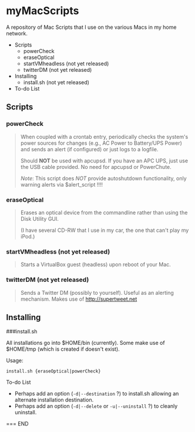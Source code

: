 myMacScripts
============
A repository of Mac Scripts that I use on the various Macs in my home network.

+ Scripts
  * powerCheck
  * eraseOptical
  * startVMheadless (not yet released)
  * twitterDM       (not yet released)
+ Installing
  * install.sh      (not yet released)
+ To-do List

Scripts
-------

### powerCheck
> When coupled with a crontab entry, periodically checks the system's power
> sources for changes (e.g., AC Power to Battery/UPS Power) and sends an alert
> (if configured) or just logs to a logfile.
>
> Should **NOT** be used with apcupsd. If you have an APC UPS, just use the USB
> cable provided. No need for apcupsd or PowerChute.
> 
> _Note_: This script does _NOT_ provide autoshutdown functionality, only warning
> alerts via $alert_script !!!!

### eraseOptical
> Erases an optical device from the commandline rather than using the
> Disk Utility GUI.
>
> (I have several CD-RW that I use in my car, the one that can't play my iPod.)

### startVMheadless (not yet released)
> Starts a VirtualBox guest (headless) upon reboot of your Mac.

### twitterDM       (not yet released)
> Sends a Twitter DM (possibly to yourself). Useful as an alerting mechanism.
> Makes use of http://supertweet.net

Installing
----------

###install.sh

All installations go into $HOME/bin (currently).
Some make use of $HOME/tmp (which is created if doesn't exist).

Usage:

	install.sh {eraseOptical|powerCheck}

To-do List

+ Perhaps add an option (`-d|--destination` ?) to install.sh allowing an
alternate installation destination.
+ Perhaps add an option (`-d|--delete` or `-u|--uninstall` ?) to cleanly
uninstall.

===
END